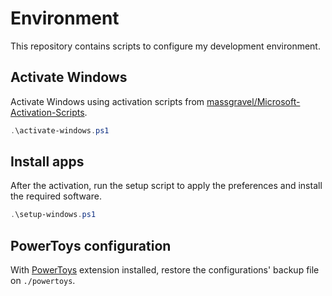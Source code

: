 # Environment

This repository contains scripts to configure my development environment.

## Activate Windows

Activate Windows using activation scripts from [massgravel/Microsoft-Activation-Scripts](https://github.com/massgravel/Microsoft-Activation-Scripts).

```powershell
.\activate-windows.ps1
```

## Install apps

After the activation, run the setup script to apply the preferences and install the required software.

```powershell
.\setup-windows.ps1
```

## PowerToys configuration

With [PowerToys](https://github.com/microsoft/PowerToys) extension installed, restore the configurations' backup file on `./powertoys`.
